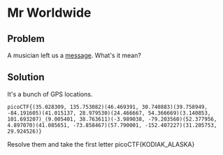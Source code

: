 # Mr Worldwide 

## Problem
A musician left us a [message](https://2019shell1.picoctf.com/static/46e165b0a953075440f3a544fdb4cff1/message.txt). What's it mean?

## Solution
It's a bunch of GPS locations.
```
picoCTF{(35.028309, 135.753082)(46.469391, 30.740883)(39.758949, -84.191605)(41.015137, 28.979530)(24.466667, 54.366669)(3.140853, 101.693207)_(9.005401, 38.763611)(-3.989038, -79.203560)(52.377956, 4.897070)(41.085651, -73.858467)(57.790001, -152.407227)(31.205753, 29.924526)}
```

Resolve them and take the first letter
picoCTF{KODIAK_ALASKA}


